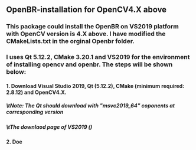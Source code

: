 ## OpenBR-installation for OpenCV4.X above
### This package could install the OpenBR on VS2019 platform with OpenCV version is 4.X above. I have modified the CMakeLists.txt in the orginal Openbr folder.
### I uses Qt 5.12.2, CMake 3.20.1 and VS2019 for the environment of installing opencv and openbr. The steps will be shown below:
#### 1. Download Visual Studio 2019, Qt (5.12.2), CMake (minimum required: 2.8.12) and OpenCV4.X.
##### \tNote: The Qt should download with "msvc2019_64" coponents at corresponding version
##### \tThe downlaod page of VS2019 ()
#### 2. Doe
